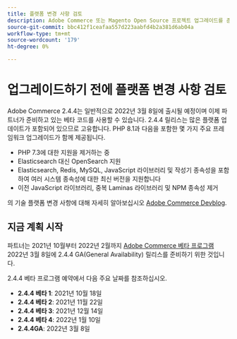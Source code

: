 ```yaml
---
title: 플랫폼 변경 사항 검토
description: Adobe Commerce 또는 Magento Open Source 프로젝트 업그레이드를 준비할 때 릴리스의 주요 플랫폼 변경 사항을 숙지하십시오.
source-git-commit: bbc412f1ceafaa557d223aabfd4b2a381d6ab04a
workflow-type: tm+mt
source-wordcount: '179'
ht-degree: 0%

---
```



# 업그레이드하기 전에 플랫폼 변경 사항 검토

Adobe Commerce 2.4.4는 일반적으로 2022년 3월 8일에 출시될 예정이며 이제 파트너가 준비하고 있는 베타 코드를 사용할 수 있습니다. 2.4.4 릴리스는 많은 플랫폼 업데이트가 포함되어 있으므로 고유합니다. PHP 8.1과 다음을 포함한 몇 가지 주요 프레임워크 업그레이드가 함께 제공됩니다.

- PHP 7.3에 대한 지원을 제거하는 중
- Elasticsearch 대신 OpenSearch 지원
- Elasticsearch, Redis, MySQL, JavaScript 라이브러리 및 작성기 종속성을 포함하여 여러 시스템 종속성에 대한 최신 버전을 지원합니다
- 이전 JavaScript 라이브러리, 중복 Laminas 라이브러리 및 NPM 종속성 제거

의 기술 플랫폼 변경 사항에 대해 자세히 알아보십시오 [Adobe Commerce Devblog](https://community.magento.com/t5/Magento-DevBlog/Technical-platform-changes-to-expect-in-Adobe-Commerce-2-4-4/ba-p/485506).

## 지금 계획 시작

파트너는 2021년 10월부터 2022년 2월까지 [Adobe Commerce 베타 프로그램](https://devdocs.magento.com/release/beta-program.html) 2022년 3월 8일에 2.4.4 GA(General Availability) 릴리스를 준비하기 위한 것입니다.

2.4.4 베타 프로그램 예약에서 다음 주요 날짜를 참조하십시오.

- **2.4.4 베타 1**: 2021년 10월 18일
- **2.4.4 베타 2**: 2021년 11월 22일
- **2.4.4 베타 3**: 2021년 12월 14일
- **2.4.4 베타 4**: 2022년 1월 10일
- **2.4.4GA**: 2022년 3월 8일
